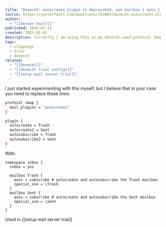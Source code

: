 ```yaml
---
title: "Dovecot: autocreate plugin is deprecated, use mailbox { auto } setting"
source: https://serverfault.com/questions/763487/dovecot-autocreate-plugin-is-deprecated-use-mailbox-auto-setting
author:
  - "[[Server Fault]]"
published: 2016-03-13
created: 2025-01-02
description: Currently I am using this in my dovecot.conf:protocol imap {mail_plugins = "autocreate"}plugin {autocreate = Trashautocreate2 = Sentautosubscribe = Trashautosubscribe2 = Sent}My log sa...
tags:
  - clippings
  - error
  - dovecot
related:
  - "[[Dovecot]]"
  - "[[dovecot trial configs]]"
  - "[[setup mail server trial]]"
---
```

I just started experimenting with this myself, but I believe that in your case you need to replace these lines:

```bash
protocol imap {
  mail_plugins = "autocreate"
}

plugin {
  autocreate = Trash
  autocreate2 = Sent
  autosubscribe = Trash
  autosubscribe2 = Sent
}
```

With:
```
namespace inbox {
  inbox = yes

  mailbox Trash {
    auto = subscribe # autocreate and autosubscribe the Trash mailbox
    special_use = \Trash
  }
  mailbox Sent {
    auto = subscribe # autocreate and autosubscribe the Sent mailbox
    special_use = \Sent
  }
}
```

Used in [[setup mail server trial]]






